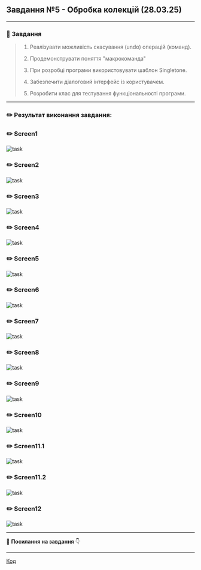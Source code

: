 ## **Завдання №5 - Обробка колекцій  (28.03.25)**
___
### :scroll: **Завдання**

>1.  Реалізувати можливість скасування (undo) операцій (команд).
>
>2. Продемонструвати поняття "макрокоманда"
>
>3. При розробці програми використовувати шаблон Singletone.
>
>4. Забезпечити діалоговий інтерфейс із користувачем.
>
>5. Розробити клас для тестування функціональності програми.
___

### :pencil2: **Результат виконання завдання:**

### :pencil2: **Screen1**
![task](https://cdn.discordapp.com/attachments/1356636390678597722/1356636488955334829/ex5.1.png?ex=67ed49b0&is=67ebf830&hm=63aab4d8e7fc4658aa4bd26ab41c96758e4475553768ce5237def7ccdbef41db&)

### :pencil2: **Screen2**
![task](https://cdn.discordapp.com/attachments/1356636390678597722/1356636954229473343/ex5.2.png?ex=67ed4a1e&is=67ebf89e&hm=3f17386149e62df9eadbafe0fac806a91610a70a9d927e6f929f9227e6bed0a1&)

### :pencil2: **Screen3**
![task](https://cdn.discordapp.com/attachments/1356636390678597722/1356637117173858444/ex5.3.png?ex=67ed4a45&is=67ebf8c5&hm=9e07396cc8a77fa31121b7be06baefae2cfcf704eee69e136db6809fa6b9b5a3&)

### :pencil2: **Screen4**
![task](https://cdn.discordapp.com/attachments/1356636390678597722/1356637153836142672/ex5.5.png?ex=67ed4a4e&is=67ebf8ce&hm=b8dd428e0bdad105ba3877032f4d00d01129ace9ee400dfcd17137b9d40cbd4e&)

### :pencil2: **Screen5**
![task](https://cdn.discordapp.com/attachments/1356636390678597722/1356637192146915501/ex5.5.png?ex=67ed4a57&is=67ebf8d7&hm=2130e2de7c5540d6a34db1c068dd3a4fe4f632fe2d65b43f4f8ddd46cd6d403b&)

### :pencil2: **Screen6**
![task](https://cdn.discordapp.com/attachments/1356636390678597722/1356637223197606029/ex5.6.png?ex=67ed4a5f&is=67ebf8df&hm=2f934c624aee4dba34577982181ff599ae1497b1e4900e42ef0e625b6186f623&)

### :pencil2: **Screen7**
![task](https://cdn.discordapp.com/attachments/1356636390678597722/1356637259113168916/ex5.7.png?ex=67ed4a67&is=67ebf8e7&hm=a2400165f9a7fef80291227ca49a4fe77a4d18cccb70773f3471a73cd0d9b0c0&)

### :pencil2: **Screen8**
![task](https://cdn.discordapp.com/attachments/1356636390678597722/1356637288997584956/ex5.8.png?ex=67ed4a6e&is=67ebf8ee&hm=2f15ee6b3070ee710010f4842016de2a9f3008f941c3507c45c58b630d2493d4&)

### :pencil2: **Screen9**
![task](https://cdn.discordapp.com/attachments/1356636390678597722/1356637325442158663/ex5.9.png?ex=67ed4a77&is=67ebf8f7&hm=a6089ad0995c3b92a389f07c96c3a66cb943df5bb208e2705d48312b1a3790f8&)

### :pencil2: **Screen10**
![task](https://cdn.discordapp.com/attachments/1356636390678597722/1356637352633827561/ex5.10.png?ex=67ed4a7d&is=67ebf8fd&hm=4a41fe7b7700d820156f928e0265f376e6eb217243b5572c57d9b2b5409fac32&)

### :pencil2: **Screen11.1**
![task](https://cdn.discordapp.com/attachments/1356636390678597722/1356637387379441864/ex5.11.1.png?ex=67ed4a86&is=67ebf906&hm=4415b05ac752e08cc806ac9f37e4434d063a2b69d3884df408ba46167c657620&)

### :pencil2: **Screen11.2**
![task](https://cdn.discordapp.com/attachments/1356636390678597722/1356637407457317014/ex5.11.2.png?ex=67ed4a8b&is=67ebf90b&hm=1f4eeb25bad619bbfaa919979516aeab6f8838340d13c39bfebeed0e36220b93&)

### :pencil2: **Screen12**
![task](https://cdn.discordapp.com/attachments/1356636390678597722/1356637440215089282/ex5.12.png?ex=67ed4a92&is=67ebf912&hm=f94027a1f48172a5f5d28ae7c8b3dfa5950c5d5b950e4e052f4ee33f63b6c24c&)


___
:file_folder: **Посилання на завдання** :point_down:
  ___
[Код]()
